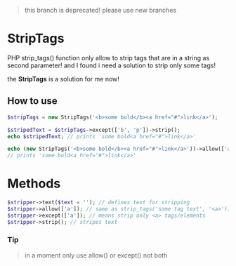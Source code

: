 > this branch is deprecated!
> please use new branches

# StripTags

PHP strip_tags() function only allow to strip tags that are in a string as second parameter!
and I found i need a solution to strip only some tags!

the __StripTags__ is a solution for me now!

## How to use
```php
$stripTags = new StripTags('<b>some bold</b><a href="#">link</a>');

$stripedText = $stripTags->except(['b', 'p'])->strip();
echo $stripedText; // prints 'some bold<a href="#">link</a>'
```
```php
echo (new StripTags('<b>some bold</b><a href="#">link</a>'))->allow(['a'])->strip();
// prints 'some bold<a href="#">link</a>'
```

# Methods
```php
$stripper->text($text = ''); // defines text for stripping
$stripper->allow(['a']); // same as strip_tags('some tag text', '<a>');
$stripper->except(['a']); // means strip only <a> tags/elements
$stripper->strip(); // stripes text
```
### Tip
> in a moment only use allow() or except() not both
